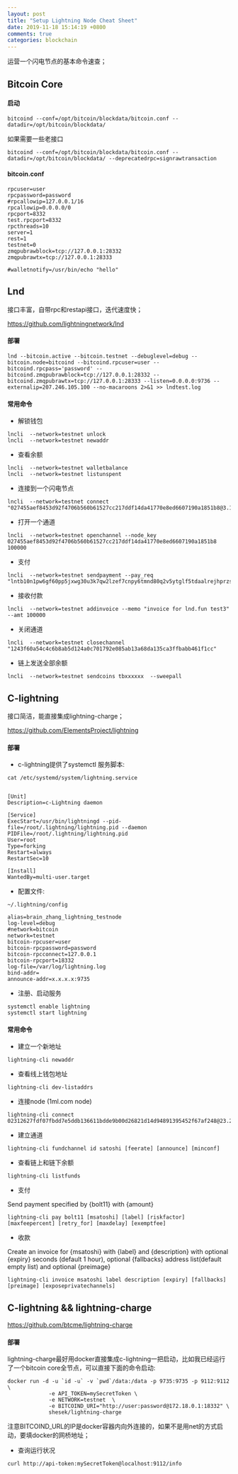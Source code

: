 ```yaml
---
layout: post
title: "Setup Lightning Node Cheat Sheet"
date: 2019-11-18 15:14:19 +0800
comments: true
categories: blockchain
---
```


运营一个闪电节点的基本命令速查；

<!-- more -->

## Bitcoin Core

#### 启动

```
bitcoind --conf=/opt/bitcoin/blockdata/bitcoin.conf --datadir=/opt/bitcoin/blockdata/
```

如果需要一些老接口

```
bitcoind --conf=/opt/bitcoin/blockdata/bitcoin.conf --datadir=/opt/bitcoin/blockdata/ --deprecatedrpc=signrawtransaction
```

#### bitcoin.conf

```
rpcuser=user
rpcpassword=password
#rpcallowip=127.0.0.1/16
rpcallowip=0.0.0.0/0
rpcport=8332
test.rpcport=8332
rpcthreads=10
server=1
rest=1
testnet=0
zmqpubrawblock=tcp://127.0.0.1:28332
zmqpubrawtx=tcp://127.0.0.1:28333

#walletnotify=/usr/bin/echo "hello"
```


## Lnd

接口丰富，自带rpc和restapi接口，迭代速度快；

https://github.com/lightningnetwork/lnd

#### 部署

```
lnd --bitcoin.active --bitcoin.testnet --debuglevel=debug --bitcoin.node=bitcoind --bitcoind.rpcuser=user --bitcoind.rpcpass='password' --bitcoind.zmqpubrawblock=tcp://127.0.0.1:28332 --bitcoind.zmqpubrawtx=tcp://127.0.0.1:28333 --listen=0.0.0.0:9736 --externalip=207.246.105.100 --no-macaroons 2>&1 >> lndtest.log
```

#### 常用命令

* 解锁钱包

```
lncli  --network=testnet unlock
lncli  --network=testnet newaddr
```

* 查看余额

```
lncli  --network=testnet walletbalance
lncli  --network=testnet listunspent
```

* 连接到一个闪电节点

```
lncli  --network=testnet connect "027455aef8453d92f4706b560b61527cc217ddf14da41770e8ed6607190a1851b8@3.13.29.161:9735"
```

* 打开一个通道

```
lncli  --network=testnet openchannel --node_key 027455aef8453d92f4706b560b61527cc217ddf14da41770e8ed6607190a1851b8 100000
```

* 支付

```
lncli  --network=testnet sendpayment --pay_req "lntb10n1pw6gf60pp5jxwg30u3k7qw2lzef7cnpy6tmnd80q2v5ytglf5tdaalrejhprzsdqhvf6xxmt9ypkxuepqw3jhxaqcqzpg9jsccqelkelayq89ydgrhxwf0hv2ffkdu2y6l27vtpmscszxj3pjsh..."
```

* 接收付款

```
lncli  --network=testnet addinvoice --memo "invoice for lnd.fun test3" --amt 100000
```

* 关闭通道

```
lncli  --network=testnet closechannel "1243f60a54c4c6b8ab5d124a0c701792e085ab13a68da135ca3ffbabb461f1cc"
```

* 链上发送全部余额

```
lncli  --network=testnet sendcoins tbxxxxxx  --sweepall
```

## C-lightning

接口简洁，能直接集成lightning-charge；

https://github.com/ElementsProject/lightning

#### 部署

* c-lightning提供了systemctl 服务脚本:

```
cat /etc/systemd/system/lightning.service


[Unit]
Description=c-Lightning daemon

[Service]
ExecStart=/usr/bin/lightningd --pid-file=/root/.lightning/lightning.pid --daemon
PIDFile=/root/.lightning/lightning.pid
User=root
Type=forking
Restart=always
RestartSec=10

[Install]
WantedBy=multi-user.target
```

* 配置文件:

```
~/.lightning/config

alias=brain_zhang_lightning_testnode
log-level=debug
#network=bitcoin
network=testnet
bitcoin-rpcuser=user
bitcoin-rpcpassword=password
bitcoin-rpcconnect=127.0.0.1
bitcoin-rpcport=18332
log-file=/var/log/lightning.log
bind-addr=
announce-addr=x.x.x.x:9735
```

* 注册、启动服务

```
systemctl enable lightning
systemctl start lightning
```

#### 常用命令

* 建立一个新地址

```
lightning-cli newaddr
```

* 查看线上钱包地址

```
lightning-cli dev-listaddrs
```

* 连接node (1ml.com node)

```
lightning-cli connect 02312627fdf07fbdd7e5ddb136611bdde9b00d26821d14d94891395452f67af248@23.237.77.12:9735
```

* 建立通道

```
lightning-cli fundchannel id satoshi [feerate] [announce] [minconf]
```

* 查看链上和链下余额

```
lightning-cli listfunds
```

* 支付

Send payment specified by {bolt11} with {amount}

```
lightning-cli pay bolt11 [msatoshi] [label] [riskfactor] [maxfeepercent] [retry_for] [maxdelay] [exemptfee]
```
   

* 收款

Create an invoice for {msatoshi} with {label} and {description} with optional {expiry} seconds (default 1 hour), optional {fallbacks} address list(default empty list) and optional {preimage}

```
lightning-cli invoice msatoshi label description [expiry] [fallbacks] [preimage] [exposeprivatechannels]
```
    

## C-lightning && lightning-charge

https://github.com/btcme/lightning-charge

#### 部署

lightning-charge最好用docker直接集成c-lightning一把启动，比如我已经运行了一个bitcoin core全节点，可以直接下面的命令启动:

```
docker run -d -u `id -u` -v `pwd`/data:/data -p 9735:9735 -p 9112:9112 \
             -e API_TOKEN=mySecretToken \
             -e NETWORK=testnet  \
             -e BITCOIND_URI="http://user:password@172.18.0.1:18332" \
             shesek/lightning-charge
```
注意BITCOIND_URL的IP是docker容器内向外连接的，如果不是用net的方式启动，要填docker的网桥地址；

* 查询运行状况

```
curl http://api-token:mySecretToken@localhost:9112/info
```
